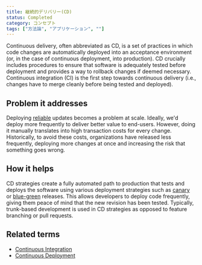 ```yaml
---
title: 継続的デリバリー(CD)
status: Completed
category: コンセプト
tags: ["方法論", "アプリケーション", ""]
---
```


Continuous delivery, often abbreviated as  CD, is a set of practices
in which code changes are automatically deployed into an acceptance environment
(or, in the case of continuous deployment, into production).
CD crucially includes procedures to ensure that software is adequately tested
before deployment and provides a way to rollback changes if deemed necessary.
Continuous integration (CI) is the first step towards continuous delivery
(i.e., changes have to merge cleanly before being tested and deployed).

## Problem it addresses

Deploying [reliable](/reliability/) updates becomes a problem at scale.
Ideally, we'd deploy more frequently to deliver better value to end-users.
However, doing it manually translates into high transaction costs for every change.
Historically, to avoid these costs, organizations have released less frequently,
deploying more changes at once and increasing the risk that something goes wrong.

## How it helps

CD strategies create a fully automated path to production
that tests and deploys the software using various deployment strategies
such as [canary](/canary-deployment/) or [blue-green](/blue-green-deployment/) releases.
This allows developers to deploy code frequently,  giving them peace of mind that the new revision has been tested.
Typically, trunk-based development is used in CD strategies as opposed to feature branching or pull requests.

## Related terms

* [Continuous Integration](/continuous-integration/)
* [Continuous Deployment](/continuous-deployment/)
